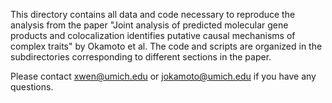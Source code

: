 This directory contains all data and code necessary to reproduce the analysis from the paper "Joint analysis of predicted molecular gene products and colocalization identifies putative causal mechanisms of complex traits" by Okamoto et al. The code and scripts are organized in the subdirectories corresponding to different sections in the paper.


Please contact xwen@umich.edu or jokamoto@umich.edu if you have any questions.

